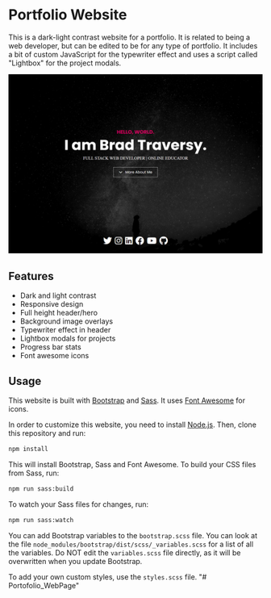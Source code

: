 # Portfolio Website

This is a dark-light contrast website for a portfolio. It is related to being a web developer, but can be edited to be for any type of portfolio. It includes a bit of custom JavaScript for the typewriter effect and uses a script called "Lightbox" for the project modals.

<img src="./images/screen.png" />

## Features

- Dark and light contrast
- Responsive design
- Full height header/hero
- Background image overlays
- Typewriter effect in header
- Lightbox modals for projects
- Progress bar stats
- Font awesome icons

## Usage

This website is built with [Bootstrap](https://getbootstrap.com/) and [Sass](https://sass-lang.com/). It uses [Font Awesome](https://fontawesome.com/) for icons.

In order to customize this website, you need to install [Node.js](https://nodejs.org/en/). Then, clone this repository and run:

```bash
npm install
```

This will install Bootstrap, Sass and Font Awesome. To build your CSS files from Sass, run:

```bash
npm run sass:build
```

To watch your Sass files for changes, run:

```bash
npm run sass:watch
```

You can add Bootstrap variables to the `bootstrap.scss` file. You can look at the file `node_modules/bootstrap/dist/scss/_variables.scss` for a list of all the variables. Do NOT edit the `variables.scss` file directly, as it will be overwritten when you update Bootstrap.

To add your own custom styles, use the `styles.scss` file.
"# Portofolio_WebPage" 
